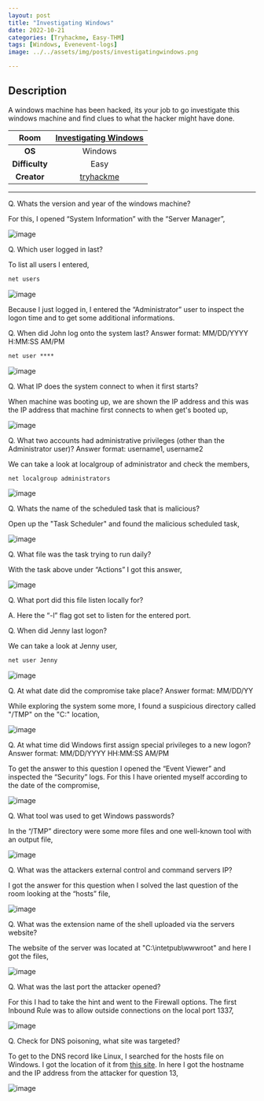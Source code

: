 ```yaml
---
layout: post
title: "Investigating Windows"
date: 2022-10-21
categories: [Tryhackme, Easy-THM]
tags: [Windows, Evenevent-logs]
image: ../../assets/img/posts/investigatingwindows.png 

---
```


## Description

A windows machine has been hacked, its your job to go investigate this windows machine and find clues to what the hacker might have done.

|**Room**|[Investigating Windows](https://tryhackme.com/room/investigatingwindows)|
|:---:|:---:|
|**OS**|Windows|
|**Difficulty**|Easy|
|**Creator**|[tryhackme](https://tryhackme.com/p/tryhackme)|

---

Q. Whats the version and year of the windows machine?

For this, I opened “System Information” with the “Server Manager”,

![image](https://user-images.githubusercontent.com/67465230/197191767-2fa0a36c-1b2b-4f9b-9a34-de08e026fa2e.png)

Q. Which user logged in last?

To list all users I entered,

```cmd
net users
```

![image](https://user-images.githubusercontent.com/67465230/185960075-11fa724d-2330-44bc-a311-ef0b1380997c.png)

Because I just logged in, I entered the “Administrator” user to inspect the logon time and to get some additional informations.

Q. When did John log onto the system last? Answer format: MM/DD/YYYY H:MM:SS AM/PM

```cmd
net user ****
```

![image](https://user-images.githubusercontent.com/67465230/185961903-c9296375-b438-467a-ab37-e7879fd6f76f.png)

Q. What IP does the system connect to when it first starts?

When machine was booting up, we are shown the IP address and this was the IP address that machine first connects to when get's booted up,

![image](https://user-images.githubusercontent.com/67465230/197192009-2c7fe433-a79a-4d99-b9e1-b82ee02bcb6a.png)

Q. What two accounts had administrative privileges (other than the Administrator user)? Answer format: username1, username2

We can take a look at localgroup of administrator and check the members,

```cmd
net localgroup administrators
```

![image](https://user-images.githubusercontent.com/67465230/185963227-99a0717d-3ca3-43f4-a950-c69f361536b8.png)

Q. Whats the name of the scheduled task that is malicious?

Open up the "Task Scheduler" and found the malicious scheduled task,

![image](https://user-images.githubusercontent.com/67465230/197192250-8978e240-2f59-4a6c-bf5c-f36d847a21e5.png)

Q. What file was the task trying to run daily?

With the task above under “Actions” I got this answer,

![image](https://user-images.githubusercontent.com/67465230/197192455-7b4129b8-b576-43ad-85a2-97783977591b.png)

Q. What port did this file listen locally for?

A. Here the “-l” flag got set to listen for the entered port.

Q. When did Jenny last logon?

We can take a look at Jenny user,

```cmd
net user Jenny
```

![image](https://user-images.githubusercontent.com/67465230/185964519-0a0c99e4-9202-4266-a0fc-1577e6d5c8b9.png)

Q. At what date did the compromise take place? Answer format: MM/DD/YY

While exploring the system some more, I found a suspicious directory called "/TMP" on the "C:\" location,

![image](https://user-images.githubusercontent.com/67465230/197193100-0d402171-4f7a-4c62-a249-d22baa2884b8.png)

Q. At what time did Windows first assign special privileges to a new logon? Answer format: MM/DD/YYYY HH:MM:SS AM/PM

To get the answer to this question I opened the “Event Viewer” and inspected the “Security” logs. For this I have oriented myself according to the date of the compromise,

![image](https://user-images.githubusercontent.com/67465230/185965893-39b1101d-2235-49d9-b643-318ee5c7a19d.png)

Q. What tool was used to get Windows passwords?

In the “/TMP” directory were some more files and one well-known tool with an output file,

![image](https://user-images.githubusercontent.com/67465230/197194093-a7ff21f5-fae8-4bef-ade3-c9e67a27ab2d.png)

Q. What was the attackers external control and command servers IP?

I got the answer for this question when I solved the last question of the room looking at the “hosts” file, 

![image](https://user-images.githubusercontent.com/67465230/185966702-1262a3e5-0fe5-4ada-9525-4b5ed399bfbb.png)

Q. What was the extension name of the shell uploaded via the servers website?

The website of the server was located at "C:\intetpub\wwwroot" and here I got the files,

![image](https://user-images.githubusercontent.com/67465230/197193893-b00274fc-d958-4b1c-9ee9-69558ab706a2.png)

Q. What was the last port the attacker opened?

For this I had to take the hint and went to the Firewall options. The first Inbound Rule was to allow outside connections on the local port 1337,

![image](https://user-images.githubusercontent.com/67465230/197193735-7d0b6fdd-171f-4c94-8604-6dff4fb36b6c.png)

Q. Check for DNS poisoning, what site was targeted?

To get to the DNS record like Linux, I searched for the hosts file on Windows. I got the location of it from [this site](https://www.thewindowsclub.com/hosts-file-in-windows). In here I got the hostname and the IP address from the attacker for question 13,

![image](https://user-images.githubusercontent.com/67465230/197193647-877b8bb3-3f77-4918-a071-803e28f1cd0f.png)

